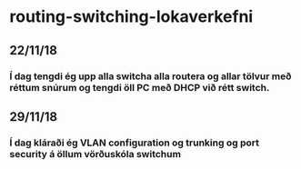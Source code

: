 # routing-switching-lokaverkefni


## 22/11/18
### Í dag tengdi ég upp alla switcha alla routera og allar tölvur með réttum snúrum og tengdi öll PC með DHCP við rétt switch.

## 29/11/18
### Í dag kláraði ég VLAN configuration og trunking og port security á öllum vörðuskóla switchum
